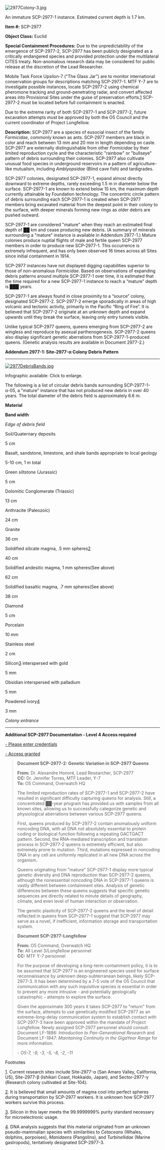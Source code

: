 ![2977Colony-3.jpg](http://scp-wiki.wdfiles.com/local--files/scp-2977/2977Colony-3.jpg)

An immature SCP-2977-1 instance. Estimated current depth is 1.7 km.

**Item #:** SCP-2977

**Object Class:** Euclid

**Special Containment Procedures:** Due to the unpredictability of the emergence of SCP-2977-2, SCP-2977 has been publicly designated as a critically endangered species and provided protection under the multilateral CITES treaty. Non-anomalous research data may be considered for public release at the discretion of the Lead Researcher.

Mobile Task Force Upsilon-7 ("The Glass Jar”) are to monitor international conservation groups for descriptions matching SCP-2977-1. MTF ϒ-7 are to investigate possible instances, locate SCP-2977-2 using chemical pheromone tracking and ground-penetrating radar, and convert affected areas into Provisional Sites under the guise of preservation efforts.[1](javascript:;) SCP-2977-2 must be located before full containment is enacted.

Due to the extreme rarity of both SCP-2977-1 and SCP-2977-2, future excavation attempts must be approved by both the O5 Council and the current coordinator of Project Longfellow.

**Description:** SCP-2977 are a species of eusocial insect of the family _Formicidae_, commonly known as ants. SCP-2977 members are black in color and reach between 13 mm and 20 mm in length depending on caste. SCP-2977 are externally distinguishable from other _Formicidae_ by their limited reproduction cycle and the characteristic "rainbow" or "bullseye" pattern of debris surrounding their colonies. SCP-2977 also cultivate unusual food species in underground reservoirs in a pattern of agriculture-like mutualism, including _Amblyopsidae_ (Blind cave fish) and tardigrades.

SCP-2977 colonies, designated SCP-2977-1, expand almost directly downward to extreme depths, rarely exceeding 1.5 m in diameter below the surface. SCP-2977-1 are known to extend below 15 km, the maximum depth currently attainable by Foundation technology. The concentric circle pattern of debris surrounding each SCP-2977-1 is created when SCP-2977 members bring excavated material from the deepest point in their colony to the surface, with deeper minerals forming new rings as older debris are pushed outward.

SCP-2977-1 are considered "mature" when they reach an estimated final depth of ██ km and cease producing new debris. (A summary of minerals surrounding a "mature" instance is available in Addendum 2977-1.) Mature colonies produce nuptial flights of male and fertile queen SCP-2977 members in order to produce new SCP-2977-1. This occurrence is extremely infrequent, and has only been observed 16 times across all Sites since initial containment in 1914.

SCP-2977 instances have not displayed digging capabilities superior to those of non-anomalous _Formicidae_. Based on observations of expanding debris patterns around multiple SCP-2977-1 over time, it is estimated that the time required for a new SCP-2977-1 instance to reach a “mature” depth is ███ years.

SCP-2977-1 are always found in close proximity to a “source” colony, designated SCP-2977-2. SCP-2977-2 emerge sporadically in areas of high volcanic and tectonic activity, primarily in the Pacific “Ring of Fire”. It is believed that SCP-2977-2 originate at an unknown depth and expand upwards until they break the surface, leaving only entry tunnels visible.

Unlike typical SCP-2977 queens, queens emerging from SCP-2977-2 are wingless and reproduce by asexual parthenogenesis. SCP-2977-2 queens also display significant genetic aberrations from SCP-2977-1-produced queens. (Genetic analysis results are available in Document 2977-2.)  
  
  
**Addendum 2977-1: Site-2977-α Colony Debris Pattern**

* * *

[![2977DebrisBands.jpg](http://scp-wiki.wdfiles.com/local--files/scp-2977/2977DebrisBands.jpg)](/local--files/scp-2977/2977DebrisBands.jpg)

Infographic available: Click to enlarge.

The following is a list of circular debris bands surrounding SCP-2977-1-α-05, a "mature" instance that has not produced new debris in over 40 years. The total diameter of the debris field is approximately 6.6 m.  
  

**Material**

**Band width**

_Edge of debris field_

Soil/Quaternary deposits

5 cm

Basalt, sandstone, limestone, and shale bands appropriate to local geology

5-10 cm, 1 m total

Green siltstone (Jurassic)

5 cm

Dolomitic Conglomerate (Triassic)

13 cm

Anthracite (Paleozoic)

24 cm

Granite

36 cm

Solidified silicate magma, .5 mm spheres[2](javascript:;)

40 cm

Solidified andesitic magma, 1 mm spheres(See above)

62 cm

Solidified basaltic magma, .7 mm spheres(See above)

38 cm

Diamond

5 cm

Porcelain

10 mm

Stainless steel

2 cm

Silicon[3](javascript:;) interspersed with gold

5 mm

Obsidian interspersed with palladium

5 mm

Powdered ivory[4](javascript:;)

3 mm

_Colony entrance_

* * *

  
**Additional SCP-2977 Documentation - Level 4 Access required**

[\- Please enter credentials](javascript:;)

[\- Access granted](javascript:;)

> **Document SCP-2977-2: Genetic Variation in SCP-2977 Queens**
> 
> **From:** Dr. Alexandre Honoré, Lead Researcher, SCP-2977  
> **CC:** Dr. Jennifer Torres, MTF Leader, ϒ-7  
> **To:** O5 Command, Overwatch HQ
> 
> The limited reproduction rates of SCP-2977-1 and SCP-2977-2 have resulted in significant difficulty capturing queens for analysis. Still, a concentrated ██-year program has provided us with samples from all known sites, allowing us to successfully categorize genetic and physiological aberrations between various SCP-2977 queens.
> 
> First, queens produced by SCP-2977-2 contain anomalously uniform noncoding DNA, with all DNA not absolutely essential to protein coding or biological function following a repeating GACTGACT pattern. Second, the RNA-mediated transcription and translation process in SCP-2977-2 queens is extremely efficient, but also extremely prone to mutation. Third, mutations expressed in noncoding DNA in any cell are uniformly replicated in all new DNA across the organism.
> 
> Queens originating from "mature" SCP-2977-1 display more typical genetic diversity and DNA reproduction than SCP-2977-2 queens, although the nonessential noncoding DNA in SCP-2977-1 queens is vastly different between containment sites. Analysis of genetic differences between these queens suggests that specific genetic sequences are directly related to minute details of geography, climate, and even level of human interaction or observation.
> 
> The genetic plasticity of SCP-2977-2 queens and the level of detail reflected in queens from SCP-2977-1 suggest that SCP-2977 may serve as a novel, if inefficient, information storage and transportation system.

> **Document SCP-2977-Longfellow**
> 
> **From:** O5 Command, Overwatch HQ  
> **To:** All Level 3/Longfellow personnel  
> **CC:** MTF ϒ-7 personnel
> 
> For the purpose of developing a long-term containment policy, it is to be assumed that SCP-2977 is an engineered species used for surface reconnaissance by unknown deep-subterranean beings, likely SCP-2977-3. It has been determined by a 7-5 vote of the O5 Council that communication with any such inquisitive species is essential in order to prevent any more intrusive - and potentially geologically catastrophic - attempts to explore the surface.
> 
> Given the approximate 300 years it takes SCP-2977 to "return" from the surface, attempts to use genetically modified SCP-2977 as an extreme-long-delay communication system to establish contact with SCP-2977-3 have been approved within the mandate of Project Longfellow. Newly assigned SCP-2977 personnel should consult Document LF-1886: _Introduction to Pan-Generational Research_ and Document LF-1947: _Maintaining Continuity in the GigaYear Range_ for more information.
> 
> \- _O5-7, -9, -3, -5, -8, -2, -11_

Footnotes

[1](javascript:;). Current research sites include Site-2977-α (San Amaro Valley, California, US), Site-2977-β (Ishikari Coast, Hokkaido, Japan), and Sector-2977-γ (Research colony cultivated at Site-104).

[2](javascript:;). It is believed that small amounts of magma cool into perfect spheres during transportation by SCP-2977 workers. It is unknown how SCP-2977 workers survive this process.

[3](javascript:;). Silicon in this layer meets the 99.9999999% purity standard necessary for microelectronic usage.

[4](javascript:;). DNA analysis suggests that this material originated from an unknown pseudo-mammalian species with similarities to _Cetaceans_ (Whales, dolphins, porpoises), _Manidaens_ (Pangolins), and _Turbinellidae_ (Marine gastropods), tentatively designated SCP-2977-3.